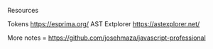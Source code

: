 Resources

Tokens https://esprima.org/
AST Extplorer https://astexplorer.net/

More notes = https://github.com/josehmaza/javascript-professional